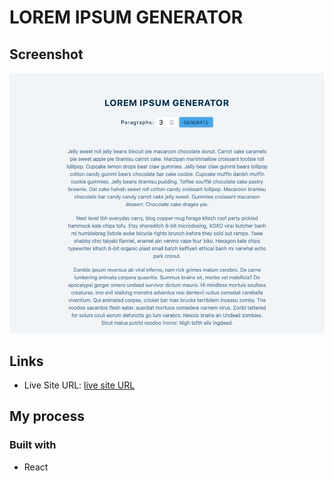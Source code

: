 # LOREM IPSUM GENERATOR

## Screenshot

![screenshot](./public/screenshot.png)

## Links

- Live Site URL: [live site URL](https://ushisha.github.io/lorem-generator/)

## My process

### Built with

- React

